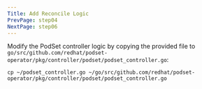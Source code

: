 ```yaml
---
Title: Add Reconcile Logic
PrevPage: step04
NextPage: step06
---
```


Modify the PodSet controller logic by copying the provided file to `go/src/github.com/redhat/podset-operator/pkg/controller/podset/podset_controller.go`:

```execute-1
cp ~/podset_controller.go ~/go/src/github.com/redhat/podset-operator/pkg/controller/podset/podset_controller.go
```
